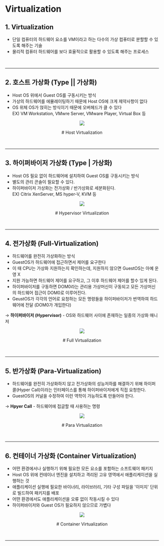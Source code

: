 # **Virtualization**
## **1. Virtualization**
* 단일 컴퓨터의 하드웨어 요소를 VM이라고 하는 다수의 가상 컴퓨터로 분할할 수 있도록 해주는 기술
* 물리적 컴퓨터 하드웨어를 보다 효율적으로 활용할 수 있도록 해주는 프로세스

<br>

***

## **2. 호스트 가상화 (Type || 가상화)**
* Host OS 위에서 Guest OS를 구동시키는 방식
* 가상의 하드웨어를 에뮬레이팅하기 때문에 Host OS에 크게 제약사항이 없다
* OS 위체 OS가 얹히는 방식이기 때문에 오버헤드가 클 수 있다<br>
EX) VM Workstation, VMwre Server, VMware Player, Virtual Box 등

<p align = "center">
    <img src="Pictures\Host Virtualization.jpg">
    </p>
    <p align = "center"> # Host Virtualization </p>


<br>

***

## **3. 하이퍼바이저 가상화 (Type | 가상화)**
* Host OS 필요 없이 하드웨어에 설치하여 Guest OS를 구동시키는 방식
* 별도의 관리 콘솔이 필요할 수 있다.
* 하이퍼바이저 가상화는 전가상화 / 반가상화로 세분화된다.<br>
EX) Citrix XenServer, MS hyper-V, KVM 등

<p align = "center">
    <img src="Pictures\Hpyervisor Virtualization.jpg">
    </p>
    <p align = "center"> # Hypervisor Virtualization </p>


<br>

***

## **4. 전가상화 (Full-Virtualization)**
* 하드웨어를 완전히 가상화하는 방식
* GuestOS가 하드웨어에 접근하면서 제어를 요구한다
* 이 때 CPU는 가상화 지원하는지 확인하는데, 지원하지 않으면 GuestOS는 아예 운영 X
* 지원 가능하면 하드웨어 제어를 요구하고, 그 이후 하드웨어 제어를 할수 있게 된다.
* 하이퍼바이저를 구동하면 DOM0라는 관리용 가상머신이 구동되고 모든 가상머신의 하드웨어 접근이 DOM0로 이루어진다.
* GeustOS가 각각의 언어로 요청하는 모든 명령들을 하이퍼바이저가 번역하여 하드웨어에 전달 (DOM0가 개입한다)

→ **하이퍼바이저 (Hypervisor)** - OS와 하드웨어 사이에 존재하는 일종의 가상화 매니저

<p align = "center">
    <img src="Pictures\Full Virtualization.jpg">
    </p>
    <p align = "center"> # Full Virtualization </p>

<br>

***

## **5. 반가상화 (Para-Virtualization)**
* 하드웨어를 완전히 가상화하지 않고 전가상화의 성능저하를 해결하기 위해 하이퍼콜(Hyper Call)이라는 인터페이스를 통해 하이퍼바이저에게 직접 요청한다.
* GuestOS의 커널을 수정하여 이런 역학이 가능하도록 만들어야 한다.

→ **Hpyer Call** - 하드웨어에 접글할 때 사용하는 명령

<p align = "center">
    <img src="Pictures\para Virtualization.jpg">
    </p>
    <p align = "center"> # Para Virtualization </p>

<br>

***

## **6. 컨테이너 가상화 (Container Virtualization)**
* 어떤 환경에서나 실행하기 위해 필요한 모든 요소를 포함하는 소프트웨어 패키지
* Host OS 위에 컨테이너 엔진을 설치하고 격리된 고유 영역에서 애플리케이션을 실행하는 것
* 애플리케이션 실행에 필요한 바이너리, 라이브러리, 기타 구성 파일을 '이미지' 단위로 빌드하여 패키지를 배포
* 어떤 환경에서도 애플리케이션을 오류 없이 작동시킬 수 있다
* 하이퍼바이저와 Guest OS가 필요하지 않으므로 가볍다

<p align = "center">
    <img src="Pictures\Container Virtualization.jpg">
    </p>
    <p align = "center"> # Container Virtualization </p>

<br>

***